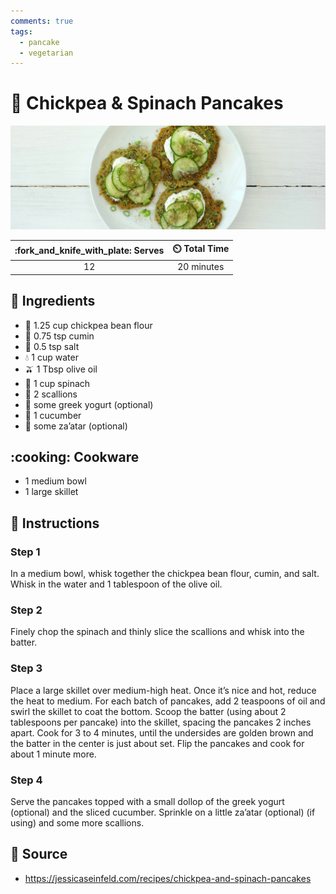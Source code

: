 ```yaml
---
comments: true
tags:
  - pancake
  - vegetarian
---
```

# :pancakes: Chickpea & Spinach Pancakes

![Chickpea and Spinach Pancakes](../assets/images/chickpea-and-spinach-pancakes.jpg)

| :fork_and_knife_with_plate: Serves | :timer_clock: Total Time |
|:----------------------------------:|:-----------------------: |
| 12 | 20 minutes |

## :salt: Ingredients

- :falafel: 1.25 cup chickpea bean flour
- :herb: 0.75 tsp cumin
- :salt: 0.5 tsp salt
- :droplet: 1 cup water
- :olive: 1 Tbsp olive oil
- :leafy_green: 1 cup spinach
- :herb: 2 scallions
- :sake: some greek yogurt (optional)
- :cucumber: 1 cucumber
- :mate: some za’atar (optional)

## :cooking: Cookware

- 1 medium bowl
- 1 large skillet

## :pencil: Instructions

### Step 1

In a medium bowl, whisk together the chickpea bean flour, cumin, and salt. Whisk in the water and 1 tablespoon of the
olive oil.

### Step 2

Finely chop the spinach and thinly slice the scallions and whisk into the batter.

### Step 3

Place a large skillet over medium-high heat. Once it’s nice and hot, reduce the heat to medium. For each batch of
pancakes, add 2 teaspoons of oil and swirl the skillet to coat the bottom. Scoop the batter (using about 2 tablespoons
per pancake) into the skillet, spacing the pancakes 2 inches apart. Cook for 3 to 4 minutes, until the undersides are
golden brown and the batter in the center is just about set. Flip the pancakes and cook for about 1 minute more.

### Step 4

Serve the pancakes topped with a small dollop of the greek yogurt (optional) and the sliced cucumber. Sprinkle on a
little za’atar (optional) (if using) and some more scallions.

## :link: Source

- <https://jessicaseinfeld.com/recipes/chickpea-and-spinach-pancakes>
